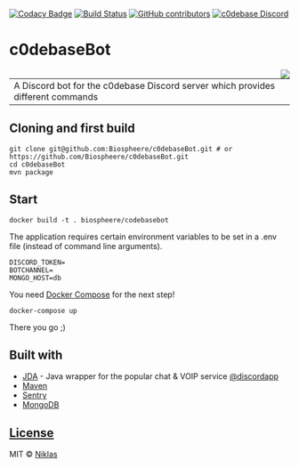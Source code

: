 [![Codacy Badge](https://api.codacy.com/project/badge/Grade/e09f05b8e67c4156accc633d72e8a75d)](https://www.codacy.com/app/biosphere.dev/c0debaseBot?utm_source=github.com&amp;utm_medium=referral&amp;utm_content=Biospheere/c0debaseBot&amp;utm_campaign=Badge_Grade)
[![Build Status](https://travis-ci.org/Biospheere/c0debaseBot.svg?branch=master)](https://travis-ci.org/Biospheere/c0debaseBot)
[![GitHub contributors](https://img.shields.io/github/contributors/biospheere/c0debaseBot.svg)](https://github.com/Biospheere/c0debaseBot/graphs/contributors/)
[![c0debase Discord](https://discordapp.com/api/guilds/361448651748540426/embed.png)](https://discord.gg/BDwBeZ3)


# c0debaseBot 

<table>
<tr>
<td>
  A Discord bot for the c0debase Discord server which provides different commands
</td>
<img align="right" src="https://i.imgur.com/Hg1Eekk.png">

</tr>
</table>

## Cloning and first build

```
git clone git@github.com:Biospheere/c0debaseBot.git # or https://github.com/Biospheere/c0debaseBot.git
cd c0debaseBot
mvn package
```

## Start 
 ```docker build -t . biospheere/codebasebot ```
 
  The application requires certain environment variables to be set in a .env file (instead of command line arguments).
  
  ``` 
  DISCORD_TOKEN=
  BOTCHANNEL=
  MONGO_HOST=db
  ```
  
  You need [Docker Compose](https://docs.docker.com/compose/) for the next step!
  
  ```docker-compose up```
  
  There you go ;)
  
  
## Built with 

- [JDA](https://github.com/DV8FromTheWorld/JDA) - Java wrapper for the popular chat & VOIP service  [@discordapp](https://github.com/discordapp)
- [Maven](https://maven.apache.org/) 
- [Sentry](https://sentry.io/)
- [MongoDB](https://www.mongodb.com/)


## [License](https://github.com/Biospheere/c0debaseBot/blob/master/LICENSE)

MIT © [Niklas](https://github.com/Biospheere/)
 

